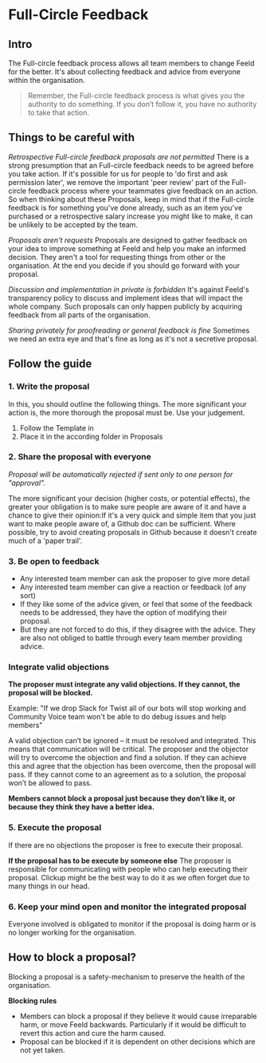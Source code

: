 # Full-Circle Feedback
## Intro

The Full-circle feedback process allows all team members to change Feeld for the better. It's about collecting feedback and advice from everyone within the organisation.

> Remember, the Full-circle feedback process is what gives you the authority to do something. If you don’t follow it, you have no authority to take that action.

## Things to be careful with

*Retrospective Full-circle feedback proposals are not permitted*
There is a strong presumption that an Full-circle feedback needs to be agreed before you take action. If it's possible for us for people to 'do first and ask permission later', we remove the important 'peer review' part of the Full-circle feedback process where your teammates give feedback on an action. So when thinking about these Proposals, keep in mind that if the Full-circle feedback is for something you've done already, such as an item you've purchased or a retrospective salary increase you might like to make, it can be unlikely to be accepted by the team.

*Proposals aren't requests*
Proposals are designed to gather feedback on your idea to improve something at Feeld and help you make an informed decision. They aren't a tool for requesting things from other or the organisation. At the end you decide if you should go forward with your proposal.

*Discussion and implementation in private is forbidden*
It's against Feeld's transparency policy to discuss and implement ideas that will impact the whole company. Such proposals can only happen publicly by acquiring feedback from all parts of the organisation.

*Sharing privately for proofreading or general feedback is fine*
Sometimes we need an extra eye and that's fine as long as it's not a secretive proposal.

## Follow the guide

### 1. Write the proposal

In this, you should outline the following things. The more significant your action is, the more thorough the proposal must be. Use your judgement.

 1. Follow the Template in
 2. Place it in the according folder in Proposals

### 2. Share the proposal with everyone

*Proposal will be automatically rejected if sent only to one person for "approval".*

The more significant your decision (higher costs, or potential effects), the greater your obligation is to make sure people are aware of it and have a chance to give their opinion:If it's a very quick and simple item that you just want to make people aware of, a Github doc can be sufficient. Where possible, try to avoid creating proposals in Github because it doesn't create much of a 'paper trail'.

### 3. Be open to feedback

- Any interested team member can ask the proposer to give more detail
- Any interested team member can give a reaction or feedback (of any sort)
- If they like some of the advice given, or feel that some of the feedback needs to be addressed, they have the option of modifying their proposal.
- But they are not forced to do this, if they disagree with the advice. They are also not obliged to battle through every team member providing advice.

### Integrate valid objections
**The proposer must integrate any valid objections. If they cannot, the proposal will be blocked.**

Example: "If we drop Slack for Twist all of our bots will stop working and Community Voice team won't be able to do debug issues and help members"

A valid objection can’t be ignored – it must be resolved and integrated. This means that communication will be critical. The proposer and the objector will try to overcome the objection and find a solution. If they can achieve this and agree that the objection has been overcome, then the proposal will pass. If they cannot come to an agreement as to a solution, the proposal won’t be allowed to pass.

**Members cannot block a proposal just because they don’t like it, or because they think they have a better idea.**

### 5. Execute the proposal
If there are no objections the proposer is free to execute their proposal.

**If the proposal has to be execute by someone else**
The proposer is responsible for communicating with people who can help executing their proposal. Clickup might be the best way to do it as we often forget due to many things in our head.

### 6. Keep your mind open and monitor the integrated proposal
Everyone involved is obligated to monitor if the proposal is doing harm or is no longer working for the organisation.

## How to block a proposal?

Blocking a proposal is a safety-mechanism to preserve the health of the organisation.

**Blocking rules**
- Members can block a proposal if they believe it would cause irreparable harm, or move Feeld backwards. Particularly if it would be difficult to revert this action and cure the harm caused.
- Proposal can be blocked if it is dependent on other decisions which are not yet taken.
